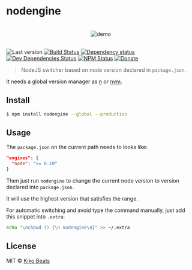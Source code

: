 # nodengine

<p align="center">
  <br>
  <img src="http://g.recordit.co/pMGKmq4ycR.gif" alt="demo">
  <br>
  <br>
</p>

![Last version](https://img.shields.io/github/tag/Kikobeats/nodengine.svg?style=flat-square)
[![Build Status](http://img.shields.io/travis/Kikobeats/nodengine/master.svg?style=flat-square)](https://travis-ci.org/Kikobeats/nodengine)
[![Dependency status](http://img.shields.io/david/Kikobeats/nodengine.svg?style=flat-square)](https://david-dm.org/Kikobeats/nodengine)
[![Dev Dependencies Status](http://img.shields.io/david/dev/Kikobeats/nodengine.svg?style=flat-square)](https://david-dm.org/Kikobeats/nodengine#info=devDependencies)
[![NPM Status](http://img.shields.io/npm/dm/nodengine.svg?style=flat-square)](https://www.npmjs.org/package/nodengine)
[![Donate](https://img.shields.io/badge/donate-paypal-blue.svg?style=flat-square)](https://paypal.me/Kikobeats)

> NodeJS switcher based on node version declared in `package.json`.

It needs a global version manager as [n](https://www.npmjs.com/package/n) or [nvm](https://www.npmjs.com/package/nvm).

## Install

```bash
$ npm install nodengine --global --production
```

## Usage

The `package.json` on the current path needs to looks like:

```json
"engines": {
  "node": ">= 0.10"
}
```

Then just run `nodengine` to change the current node version to version declared into `package.json`.

It will use the highest version that satisfies the range.

For automatic switching and avoid type the command manually, just add this snippet into `.extra`:

```bash
echo "\nchpwd () {\n nodengine\n}" >> ~/.extra
```

## License

MIT © [Kiko Beats](http://kikobeats.com)
